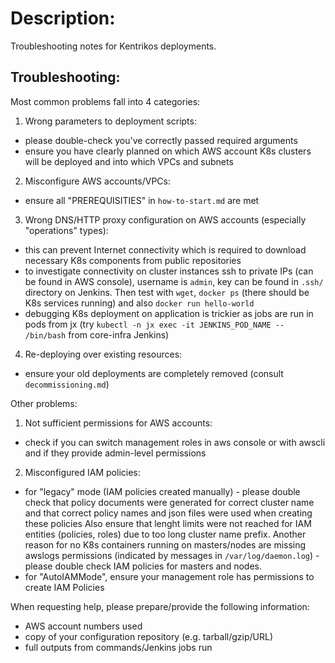 # Description:
Troubleshooting notes for Kentrikos deployments.


## Troubleshooting:
Most common problems fall into 4 categories:

1. Wrong parameters to deployment scripts:

* please double-check you've correctly passed required arguments
* ensure you have clearly planned on which AWS account K8s clusters will be deployed and into which VPCs and subnets

2. Misconfigure AWS accounts/VPCs:
* ensure all "PREREQUISITIES" in `how-to-start.md` are met

3. Wrong DNS/HTTP proxy configuration on AWS accounts (especially "operations" types):

* this can prevent Internet connectivity which is required to download necessary K8s components from public repositories
* to investigate connectivity on cluster instances ssh to private IPs (can be found in AWS console), username is `admin`, key can be found in `.ssh/` directory on Jenkins.
  Then test with `wget`, `docker ps` (there should be K8s services running) and also `docker run hello-world`
* debugging K8s deployment on application is trickier as jobs are run in pods from jx (try `kubectl -n jx exec -it JENKINS_POD_NAME -- /bin/bash` from core-infra Jenkins)

4. Re-deploying over existing resources:
* ensure your old deployments are completely removed (consult `decommissioning.md`)


Other problems:

1. Not sufficient permissions for AWS accounts:
* check if you can switch management roles in aws console or with awscli and if they provide admin-level permissions

2. Misconfigured IAM policies:

* for "legacy" mode (IAM policies created manually) - please double check that policy documents were generated for correct cluster name and that correct policy names and json files were used when creating these policies
  Also ensure that lenght limits were not reached for IAM entities (policies, roles) due to too long cluster name prefix.
  Another reason for no K8s containers running on masters/nodes are missing awslogs permissions (indicated by messages in `/var/log/daemon.log`) - please double check IAM policies for masters and nodes.
* for "AutoIAMMode", ensure your management role has permissions to create IAM Policies


When requesting help, please prepare/provide the following information:

* AWS account numbers used
* copy of your configuration repository (e.g. tarball/gzip/URL)
* full outputs from commands/Jenkins jobs run
